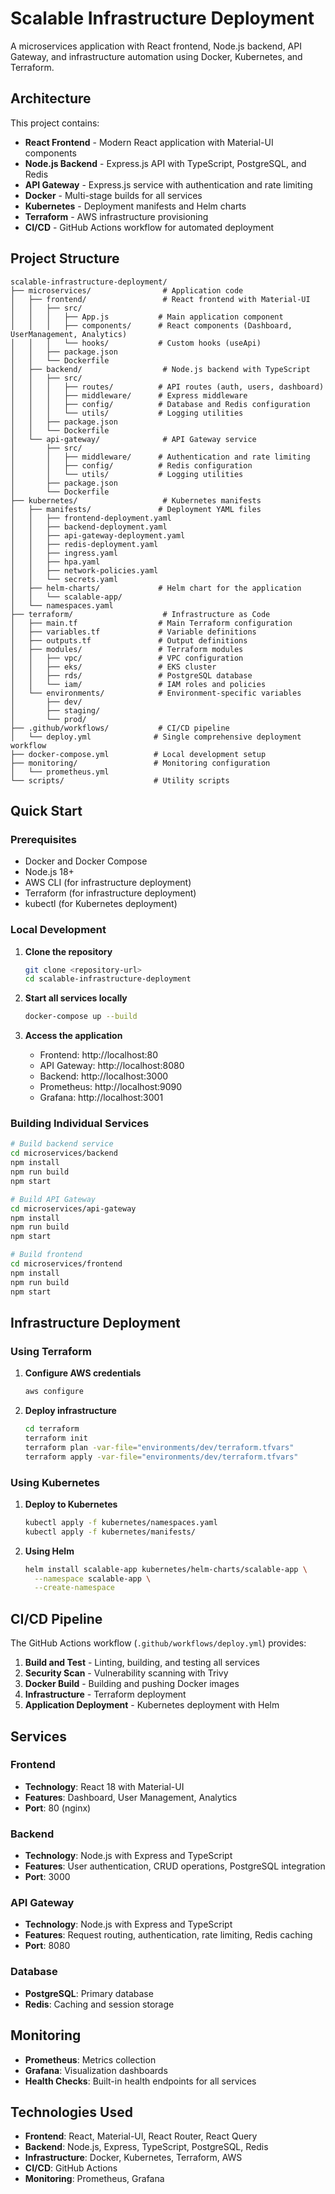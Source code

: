 # Scalable Infrastructure Deployment

A microservices application with React frontend, Node.js backend, API Gateway, and infrastructure automation using Docker, Kubernetes, and Terraform.

## Architecture

This project contains:
- **React Frontend** - Modern React application with Material-UI components
- **Node.js Backend** - Express.js API with TypeScript, PostgreSQL, and Redis
- **API Gateway** - Express.js service with authentication and rate limiting
- **Docker** - Multi-stage builds for all services
- **Kubernetes** - Deployment manifests and Helm charts
- **Terraform** - AWS infrastructure provisioning
- **CI/CD** - GitHub Actions workflow for automated deployment

## Project Structure

```
scalable-infrastructure-deployment/
├── microservices/                # Application code
│   ├── frontend/                 # React frontend with Material-UI
│   │   ├── src/
│   │   │   ├── App.js           # Main application component
│   │   │   ├── components/      # React components (Dashboard, UserManagement, Analytics)
│   │   │   └── hooks/           # Custom hooks (useApi)
│   │   ├── package.json
│   │   └── Dockerfile
│   ├── backend/                  # Node.js backend with TypeScript
│   │   ├── src/
│   │   │   ├── routes/          # API routes (auth, users, dashboard)
│   │   │   ├── middleware/      # Express middleware
│   │   │   ├── config/          # Database and Redis configuration
│   │   │   └── utils/           # Logging utilities
│   │   ├── package.json
│   │   └── Dockerfile
│   └── api-gateway/              # API Gateway service
│       ├── src/
│       │   ├── middleware/      # Authentication and rate limiting
│       │   ├── config/          # Redis configuration
│       │   └── utils/           # Logging utilities
│       ├── package.json
│       └── Dockerfile
├── kubernetes/                   # Kubernetes manifests
│   ├── manifests/               # Deployment YAML files
│   │   ├── frontend-deployment.yaml
│   │   ├── backend-deployment.yaml
│   │   ├── api-gateway-deployment.yaml
│   │   ├── redis-deployment.yaml
│   │   ├── ingress.yaml
│   │   ├── hpa.yaml
│   │   ├── network-policies.yaml
│   │   └── secrets.yaml
│   ├── helm-charts/             # Helm chart for the application
│   │   └── scalable-app/
│   └── namespaces.yaml
├── terraform/                    # Infrastructure as Code
│   ├── main.tf                  # Main Terraform configuration
│   ├── variables.tf             # Variable definitions
│   ├── outputs.tf               # Output definitions
│   ├── modules/                 # Terraform modules
│   │   ├── vpc/                 # VPC configuration
│   │   ├── eks/                 # EKS cluster
│   │   ├── rds/                 # PostgreSQL database
│   │   └── iam/                 # IAM roles and policies
│   └── environments/            # Environment-specific variables
│       ├── dev/
│       ├── staging/
│       └── prod/
├── .github/workflows/           # CI/CD pipeline
│   └── deploy.yml              # Single comprehensive deployment workflow
├── docker-compose.yml          # Local development setup
├── monitoring/                 # Monitoring configuration
│   └── prometheus.yml
└── scripts/                    # Utility scripts
```

## Quick Start

### Prerequisites

- Docker and Docker Compose
- Node.js 18+
- AWS CLI (for infrastructure deployment)
- Terraform (for infrastructure deployment)
- kubectl (for Kubernetes deployment)

### Local Development

1. **Clone the repository**
   ```bash
   git clone <repository-url>
   cd scalable-infrastructure-deployment
   ```

2. **Start all services locally**
   ```bash
   docker-compose up --build
   ```

3. **Access the application**
   - Frontend: http://localhost:80
   - API Gateway: http://localhost:8080
   - Backend: http://localhost:3000
   - Prometheus: http://localhost:9090
   - Grafana: http://localhost:3001

### Building Individual Services

```bash
# Build backend service
cd microservices/backend
npm install
npm run build
npm start

# Build API Gateway
cd microservices/api-gateway
npm install
npm run build
npm start

# Build frontend
cd microservices/frontend
npm install
npm run build
npm start
```

## Infrastructure Deployment

### Using Terraform

1. **Configure AWS credentials**
   ```bash
   aws configure
   ```

2. **Deploy infrastructure**
   ```bash
   cd terraform
   terraform init
   terraform plan -var-file="environments/dev/terraform.tfvars"
   terraform apply -var-file="environments/dev/terraform.tfvars"
   ```

### Using Kubernetes

1. **Deploy to Kubernetes**
   ```bash
   kubectl apply -f kubernetes/namespaces.yaml
   kubectl apply -f kubernetes/manifests/
   ```

2. **Using Helm**
   ```bash
   helm install scalable-app kubernetes/helm-charts/scalable-app \
     --namespace scalable-app \
     --create-namespace
   ```

## CI/CD Pipeline

The GitHub Actions workflow (`.github/workflows/deploy.yml`) provides:

1. **Build and Test** - Linting, building, and testing all services
2. **Security Scan** - Vulnerability scanning with Trivy
3. **Docker Build** - Building and pushing Docker images
4. **Infrastructure** - Terraform deployment
5. **Application Deployment** - Kubernetes deployment with Helm

## Services

### Frontend
- **Technology**: React 18 with Material-UI
- **Features**: Dashboard, User Management, Analytics
- **Port**: 80 (nginx)

### Backend
- **Technology**: Node.js with Express and TypeScript
- **Features**: User authentication, CRUD operations, PostgreSQL integration
- **Port**: 3000

### API Gateway
- **Technology**: Node.js with Express and TypeScript
- **Features**: Request routing, authentication, rate limiting, Redis caching
- **Port**: 8080

### Database
- **PostgreSQL**: Primary database
- **Redis**: Caching and session storage

## Monitoring

- **Prometheus**: Metrics collection
- **Grafana**: Visualization dashboards
- **Health Checks**: Built-in health endpoints for all services

## Technologies Used

- **Frontend**: React, Material-UI, React Router, React Query
- **Backend**: Node.js, Express, TypeScript, PostgreSQL, Redis
- **Infrastructure**: Docker, Kubernetes, Terraform, AWS
- **CI/CD**: GitHub Actions
- **Monitoring**: Prometheus, Grafana

